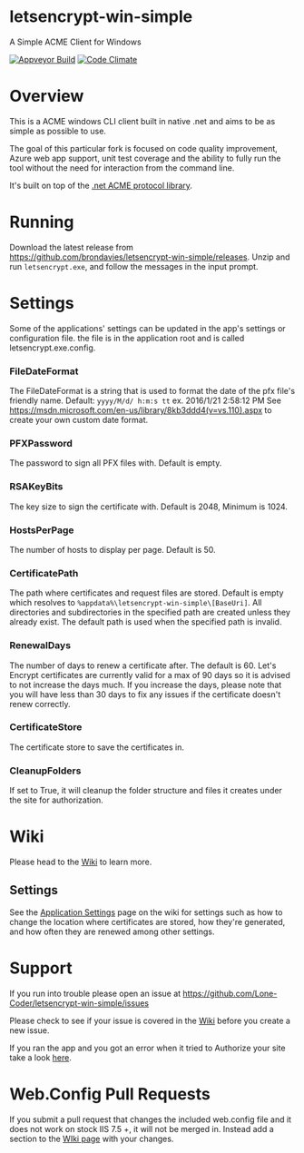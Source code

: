 # letsencrypt-win-simple
A Simple ACME Client for Windows

[![Appveyor Build](https://ci.appveyor.com/api/projects/status/8eoftpjpyyja2j7p?svg=true)](https://ci.appveyor.com/project/brondavies/letsencrypt-win-simple/build/artifacts)
[![Code Climate](https://codeclimate.com/github/brondavies/letsencrypt-win-simple.png)](https://codeclimate.com/github/brondavies/letsencrypt-win-simple)

# Overview

This is a ACME windows CLI client built in native .net and aims to be as simple as possible to use.

The goal of this particular fork is focused on code quality improvement, Azure web app support, unit test coverage and the ability to fully run the tool without the need for interaction from the command line.

It's built on top of the [.net ACME protocol library](https://github.com/ebekker/ACMESharp).

# Running

Download the latest release from https://github.com/brondavies/letsencrypt-win-simple/releases. Unzip and run `letsencrypt.exe`, and follow the messages in the input prompt.

# Settings

Some of the applications' settings can be updated in the app's settings or configuration file. the file is in the application root and is called letsencrypt.exe.config.

### FileDateFormat

The FileDateFormat is a string that is used to format the date of the pfx file's friendly name.
Default: ```yyyy/M/d/ h:m:s tt``` ex. 2016/1/21 2:58:12 PM
See https://msdn.microsoft.com/en-us/library/8kb3ddd4(v=vs.110).aspx to create your own custom date format.

### PFXPassword

The password to sign all PFX files with. Default is empty.

### RSAKeyBits

The key size to sign the certificate with. Default is 2048, Minimum is 1024.

### HostsPerPage

The number of hosts to display per page. Default is 50.

### CertificatePath

The path where certificates and request files are stored.
Default is empty which resolves to `%appdata%\letsencrypt-win-simple\[BaseUri]`.
All directories and subdirectories in the specified path are created unless they already exist.
The default path is used when the specified path is invalid.

### RenewalDays

The number of days to renew a certificate after.
The default is 60. Let's Encrypt certificates are currently valid for a max of 90 days so it is advised to not increase the days much.
If you increase the days, please note that you will have less than 30 days to fix any issues if the certificate doesn't renew correctly.

### CertificateStore

The certificate store to save the certificates in.

### CleanupFolders

If set to True, it will cleanup the folder structure and files it creates under the site for authorization.

# Wiki

Please head to the [Wiki](https://github.com/Lone-Coder/letsencrypt-win-simple/wiki) to learn more.

## Settings

See the [Application Settings](https://github.com/Lone-Coder/letsencrypt-win-simple/wiki/Application-Settings) page on the wiki for settings such as how to change the location where certificates are stored, how they're generated, and how often they are renewed among other settings.

# Support

If you run into trouble please open an issue at https://github.com/Lone-Coder/letsencrypt-win-simple/issues

Please check to see if your issue is covered in the [Wiki](https://github.com/Lone-Coder/letsencrypt-win-simple/wiki) before you create a new issue.

If you ran the app and you got an error when it tried to Authorize your site take a look [here](https://github.com/Lone-Coder/letsencrypt-win-simple/wiki/web.config).

# Web.Config Pull Requests

If you submit a pull request that changes the included web.config file and it does not work on stock IIS 7.5 +, it will not be merged in. Instead add a section to the [WIki page](https://github.com/Lone-Coder/letsencrypt-win-simple/wiki/web.config) with your changes.
